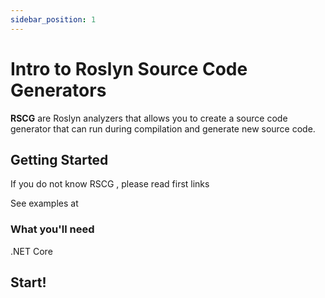 ```yaml
---
sidebar_position: 1
---
```


# Intro to Roslyn Source Code Generators

**RSCG** are Roslyn analyzers that allows you to create a source code generator that can run during compilation and generate new source code.

## Getting Started

If you do not know RSCG , please read first links

See examples at 


### What you'll need

.NET Core

## Start!
